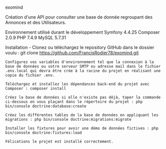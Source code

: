 exomind

Création d'une API pour consulter une base de donnée regroupant des Annonces et des Utilisateurs.

Environnement utilisé durant le développement Symfony 4.4.25 Composer 2.0.9 PHP 7.4.9 MySQL 5.7.31

Installation - Clonez ou téléchargez le repository GitHub dans le dossier voulu : git clone https://github.com/FrancisRodier78/exomind.git

    Configurez vos variables d'environnement tel que la connexion à la base de données ou votre serveur SMTP ou adresse mail dans le fichier .env.local qui devra être crée à la racine du projet en réalisant une copie du fichier .env.

    Téléchargez et installez les dépendances back-end du projet avec Composer : composer install

    Créez la base de données si elle n'existe pas déjà, taper la commande ci-dessous en vous plaçant dans le répertoire du projet : php bin/console doctrine:database:create

    Créez les différentes tables de la base de données en appliquant les migrations : php bin/console doctrine:migrations:migrate

    Installer les fixtures pour avoir une démo de données fictives : php bin/console doctrine:fixtures:load

    Félications le projet est installé correctement.

